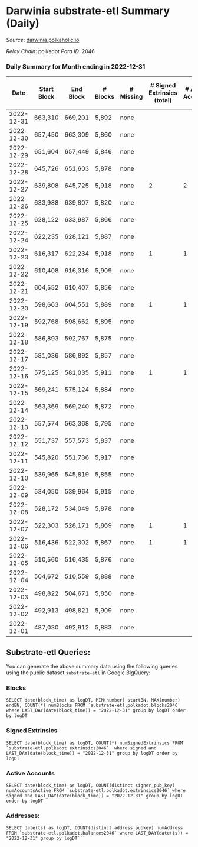 # Darwinia substrate-etl Summary (Daily)

_Source_: [darwinia.polkaholic.io](https://darwinia.polkaholic.io)

*Relay Chain*: polkadot
*Para ID*: 2046



### Daily Summary for Month ending in 2022-12-31


| Date | Start Block | End Block | # Blocks | # Missing | # Signed Extrinsics (total) | # Active Accounts | # Addresses with Balances | # Events | # Transfers | # XCM Transfers In | # XCM Transfers Out |
| ---- | ----------- | --------- | -------- | --------- | --------------------------- | ----------------- | ------------------------- | -------- | ----------- | ------------------ | ------------------- |
| 2022-12-31 | 663,310 | 669,201 | 5,892 | none  |  |  | 22 | 11,787 |   |   |   |
| 2022-12-30 | 657,450 | 663,309 | 5,860 | none  |  |  | 22 | 11,723 |   |   |   |
| 2022-12-29 | 651,604 | 657,449 | 5,846 | none  |  |  | 22 | 11,695 |   |   |   |
| 2022-12-28 | 645,726 | 651,603 | 5,878 | none  |  |  | 22 | 11,760 |   |   |   |
| 2022-12-27 | 639,808 | 645,725 | 5,918 | none  | 2 | 2 | 22 | 11,976 | 122  | 1  | 1  |
| 2022-12-26 | 633,988 | 639,807 | 5,820 | none  |  |  | 21 | 11,643 |   |   |   |
| 2022-12-25 | 628,122 | 633,987 | 5,866 | none  |  |  | 21 | 11,736 |   |   |   |
| 2022-12-24 | 622,235 | 628,121 | 5,887 | none  |  |  | 21 | 11,777 |   |   |   |
| 2022-12-23 | 616,317 | 622,234 | 5,918 | none  | 1 | 1 | 21 | 11,913 | 61  | 1  | 1  |
| 2022-12-22 | 610,408 | 616,316 | 5,909 | none  |  |  | 21 | 11,821 |   |   |   |
| 2022-12-21 | 604,552 | 610,407 | 5,856 | none  |  |  | 21 | 11,716 |   |   |   |
| 2022-12-20 | 598,663 | 604,551 | 5,889 | none  | 1 | 1 | 21 | 11,787 |   |   |   |
| 2022-12-19 | 592,768 | 598,662 | 5,895 | none  |  |  | 21 | 11,793 |   |   |   |
| 2022-12-18 | 586,893 | 592,767 | 5,875 | none  |  |  | 21 | 11,753 |   |   |   |
| 2022-12-17 | 581,036 | 586,892 | 5,857 | none  |  |  | 21 | 11,718 |   |   |   |
| 2022-12-16 | 575,125 | 581,035 | 5,911 | none  | 1 | 1 | 21 | 11,895 | 61  | 1  | 1  |
| 2022-12-15 | 569,241 | 575,124 | 5,884 | none  |  |  | 21 | 11,771 |   |   |   |
| 2022-12-14 | 563,369 | 569,240 | 5,872 | none  |  |  | 21 | 11,748 |   |   |   |
| 2022-12-13 | 557,574 | 563,368 | 5,795 | none  |  |  |  | 11,593 |   |   |   |
| 2022-12-12 | 551,737 | 557,573 | 5,837 | none  |  |  | 21 | 11,677 |   |   |   |
| 2022-12-11 | 545,820 | 551,736 | 5,917 | none  |  |  | 21 | 11,837 |   |   |   |
| 2022-12-10 | 539,965 | 545,819 | 5,855 | none  |  |  | 21 | 11,714 |   |   |   |
| 2022-12-09 | 534,050 | 539,964 | 5,915 | none  |  |  | 21 | 11,833 |   |   |   |
| 2022-12-08 | 528,172 | 534,049 | 5,878 | none  |  |  | 21 | 11,759 |   |   |   |
| 2022-12-07 | 522,303 | 528,171 | 5,869 | none  | 1 | 1 | 21 | 11,811 | 61  | 1  | 1  |
| 2022-12-06 | 516,436 | 522,302 | 5,867 | none  | 1 | 1 | 21 | 11,808 | 61  | 1  | 1  |
| 2022-12-05 | 510,560 | 516,435 | 5,876 | none  |  |  | 21 | 11,755 |   |   |   |
| 2022-12-04 | 504,672 | 510,559 | 5,888 | none  |  |  | 21 | 11,782 |   | 1  |   |
| 2022-12-03 | 498,822 | 504,671 | 5,850 | none  |  |  | 21 | 11,703 |   |   |   |
| 2022-12-02 | 492,913 | 498,821 | 5,909 | none  |  |  | 21 | 11,822 |   |   |   |
| 2022-12-01 | 487,030 | 492,912 | 5,883 | none  |  |  | 21 | 11,769 |   |   |   |

## Substrate-etl Queries:
You can generate the above summary data using the following queries using the public dataset `substrate-etl` in Google BigQuery:


### Blocks
```
SELECT date(block_time) as logDT, MIN(number) startBN, MAX(number) endBN, COUNT(*) numBlocks FROM `substrate-etl.polkadot.blocks2046`  where LAST_DAY(date(block_time)) = "2022-12-31" group by logDT order by logDT
```


### Signed Extrinsics
```
SELECT date(block_time) as logDT, COUNT(*) numSignedExtrinsics FROM `substrate-etl.polkadot.extrinsics2046`  where signed and LAST_DAY(date(block_time)) = "2022-12-31" group by logDT order by logDT
```


### Active Accounts
```
SELECT date(block_time) as logDT, COUNT(distinct signer_pub_key) numAccountsActive FROM `substrate-etl.polkadot.extrinsics2046` where signed and LAST_DAY(date(block_time)) = "2022-12-31" group by logDT order by logDT
```


### Addresses:
```
SELECT date(ts) as logDT, COUNT(distinct address_pubkey) numAddress FROM `substrate-etl.polkadot.balances2046` where LAST_DAY(date(ts)) = "2022-12-31" group by logDT```

